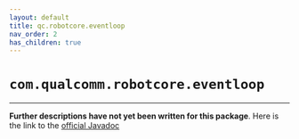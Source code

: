```yaml
---
layout: default
title: qc.robotcore.eventloop
nav_order: 2
has_children: true
---
```

# `com.qualcomm.robotcore.eventloop`
---
**Further descriptions have not yet been written for this package**. Here is the link to the [official Javadoc](https://ftctechnh.github.io/ftc_app/doc/javadoc/com/qualcomm/robotcore/eventloop/package-frame.html)
    